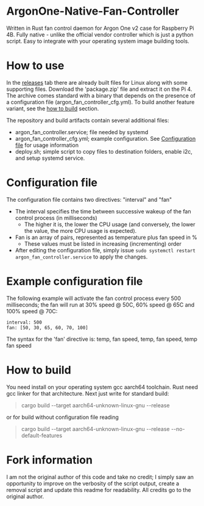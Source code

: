 # ArgonOne-Native-Fan-Controller
Written in Rust fan control daemon for Argon One v2 case for Raspberry Pi 4B. Fully native - unlike the official vendor controller which is just a python script. 
Easy to integrate with your operating system image building tools.

# How to use
In the [releases](https://github.com/JhnW/ArgonOne-Native-Fan-Controller/releases) tab there are already built files for Linux along with some supporting files. Download the 'package.zip' file and extract it on the Pi 4. The archive comes standard with a binary that depends on the presence of a configuration file (argon_fan_controller_cfg.yml). To build another feature variant, see the [how to build](https://github.com/kmanwar89/ArgonOne-Native-Fan-Controller/blob/main/README.md#configuration-file) section.

The repository and build artifacts contain several additional files:
- argon_fan_controller.service; file needed by systemd
- argon_fan_controller_cfg.yml; example configuration. See [Configuration file](https://github.com/kmanwar89/ArgonOne-Native-Fan-Controller/blob/main/README.md#configuration-file) for usage information
- deploy.sh; simple script to copy files to destination folders, enable i2c, and setup systemd service.

# Configuration file
The configuration file contains two directives: "interval" and "fan"

- The interval specifies the time between successive wakeup of the fan control process (in milliseconds)
    - The higher it is, the lower the CPU usage (and conversely, the lower the value, the more CPU usage is expected).
- Fan is an array of pairs, represented as temperature plus fan speed in %
    - These values must be listed in increasing (incrementing) order
- After editing the configuration file, simply issue `sudo systemctl restart argon_fan_controller.service` to apply the changes.

# Example configuration file
The following example will activate the fan control process every 500 milliseconds; the fan will run at 30% speed @ 50C, 60% speed @ 65C and 100% speed @ 70C:

```
interval: 500
fan: [50, 30, 65, 60, 70, 100]
```

The syntax for the 'fan' directive is: temp, fan speed, temp, fan speed, temp fan speed

# How to build
You need install on your operating system gcc aarch64 toolchain. 
Rust need gcc linker for that architecture. Next just write for standard build:
>cargo build --target aarch64-unknown-linux-gnu --release

or for build without configuration file reading

>cargo build --target aarch64-unknown-linux-gnu --release --no-default-features

# Fork information
I am not the original author of this code and take no credit; I simply saw an opportunity to improve on the verbosity of the script output, create a removal script and update this readme for readability. All credits go to the original author.
